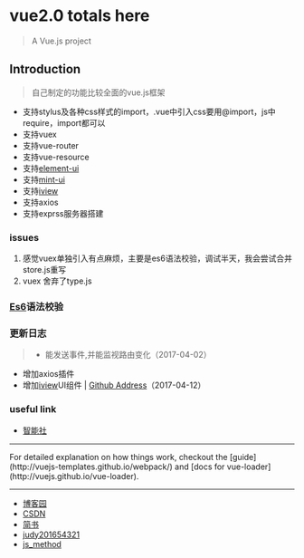 # vue2.0 totals here

> A Vue.js project

## Introduction
> 自己制定的功能比较全面的vue.js框架
- 支持stylus及各种css样式的import，.vue中引入css要用@import，js中require，import都可以
- 支持vuex
- 支持vue-router
- 支持vue-resource
- 支持[element-ui](http://element.eleme.io/#/zh-CN/component/)
- 支持[mint-ui](http://mint-ui.github.io/#!/zh-cn)
- 支持[iview](https://www.iviewui.com/)
- 支持axios
- 支持exprss服务器搭建

### issues
1. 感觉vuex单独引入有点麻烦，主要是es6语法校验，调试半天，我会尝试合并store.js重写
2. vuex 舍弃了type.js

### [Es6](http://eslint.org/docs/rules/)语法校验
### 更新日志
>- 能发送事件,并能监视路由变化（2017-04-02）
- 增加axios插件
- 增加[iview](https://www.iviewui.com/docs/guide/install)UI组件 | [Github Address](https://github.com/iview/iview)（2017-04-12）

### useful link
- [智能社](http://zns.ke.qq.com)
<hr>
For detailed explanation on how things work, checkout the [guide](http://vuejs-templates.github.io/webpack/) and [docs for vue-loader](http://vuejs.github.io/vue-loader).
<hr>
    <ul>
      <li>
        <a href="http://www.cnblogs.com/xiongwei2017" target="_blank">博客园</a>
      </li>
      <li>
        <a href="http://blog.csdn.net/judy201654321" target="_blank">CSDN</a>
      </li>
      <li>
        <a href="http://www.jianshu.com/u/c59ffede9db6" target="_blank">简书</a>
      </li>
      <li>
        <a href="https://github.com/xiongxiaowei/judy201654321" target="_blank">judy201654321</a>
      </li>
      <li>
        <a href="https://github.com/xiongxiaowei/js_method" target="_blank">js_method</a>
      </li>
    </ul>
